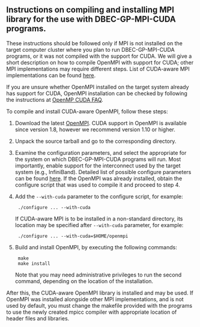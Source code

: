 ## Instructions on compiling and installing MPI library for the use with DBEC-GP-MPI-CUDA programs.

These instructions should be followed only if MPI is not installed on the target computer cluster where you plan to run DBEC-GP-MPI-CUDA programs, or it was not compiled with the support for CUDA. We will give a short description on how to compile OpenMPI with support for CUDA; other MPI implementations may require different steps. List of CUDA-aware MPI implementations can be found [here](https://developer.nvidia.com/mpi-solutions-gpus).

If you are unsure whether OpenMPI installed on the target system already has support for CUDA, OpenMPI installation can be checked by following the instructions at [OpenMP CUDA FAQ](https://www.open-mpi.org/faq/?category=runcuda).

To compile and install CUDA-aware OpenMPI, follow these steps:

1. Download the latest [OpenMPI](https://www.open-mpi.org/). CUDA support in OpenMPI is available since version 1.8, however we recommend version 1.10 or higher.

2. Unpack the source tarball and go to the corresponding directory.

3. Examine the configuration parameters, and select the appropriate for the system on which DBEC-GP-MPI-CUDA programs will run. Most importantly, enable support for the interconnect used by the target system (e.g., InfiniBand). Detailed list of possible configure parameters can be found [here](https://www.open-mpi.org/faq/?category=building). If the OpenMPI was already installed, obtain the configure script that was
used to compile it and proceed to step 4.

4. Add the `--with-cuda` parameter to the configure script, for example:

        ./configure ... --with-cuda
   If CUDA-aware MPI is to be installed in a non-standard directory, its location may be specified after `--with-cuda` parameter, for example:

        ./configure ... --with-cuda=$HOME/openmpi

5. Build and install OpenMPI, by executing the following commands:

        make
        make install
   Note that you may need administrative privileges to run the second command, depending on the location of the installation.

After this, the CUDA-aware OpenMPI library is installed and may be used. If OpenMPI was installed alongside other MPI implementations, and is not used by default, you must change the makefile provided with the programs to use the newly created mpicc compiler with appropriate location of header files and libraries.
